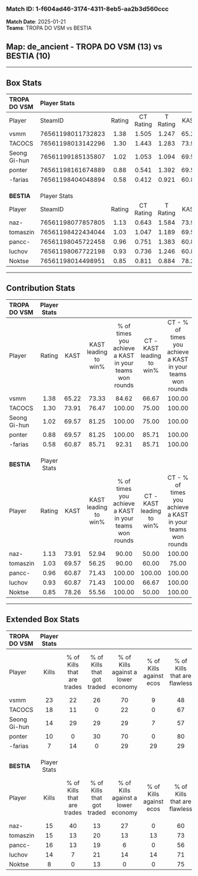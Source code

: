 ### Match ID: 1-f604ad46-3174-4311-8eb5-aa2b3d560ccc  
**Match Date**: 2025-01-21  
**Teams**: TROPA DO VSM vs BESTIA  

## **Map**: de_ancient - TROPA DO VSM (13) vs BESTIA (10)  
---  

## Box Stats  

| **TROPA DO VSM** | Player Stats      |        |           |          |       |      |       |         |        |      |     |
| :- | :- | :-: | :-: | :-: | :-: | :-: | :-: | :-: | :-: | :-: | :-: |
| Player           | SteamID           | Rating | CT Rating | T Rating | KAST  | ADR  | Kills | Assists | Deaths | K/D  | HS% |
| vsmm             | 76561198011732823 |  1.38  |   1.505   |  1.247   | 65.22 | 89.5 |  23   |    4    |   14   | 1.64 | 43  |
| TACOCS           | 76561198013142296 |  1.30  |   1.443   |  1.283   | 73.91 | 79.8 |  18   |    4    |   11   | 1.64 | 61  |
| Seong Gi-hun     | 76561199185135807 |  1.02  |   1.053   |  1.094   | 69.57 | 67.6 |  14   |    7    |   14   | 1.00 | 21  |
| ponter           | 76561198161674889 |  0.88  |   0.541   |  1.392   | 69.57 | 73.9 |  10   |    5    |   14   | 0.71 | 80  |
| -farias          | 76561198404048894 |  0.58  |   0.412   |  0.921   | 60.87 | 44.3 |   7   |    5    |   15   | 0.47 | 42  |
|                  |                   |        |           |          |       |      |       |         |        |      |     |
|                  |                   |        |           |          |       |      |       |         |        |      |     |
|                  |                   |        |           |          |       |      |       |         |        |      |     |
| **BESTIA**       | Player Stats      |        |           |          |       |      |       |         |        |      |     |
| Player           | SteamID           | Rating | CT Rating | T Rating | KAST  | ADR  | Kills | Assists | Deaths | K/D  | HS% |
| naz-             | 76561198077857805 |  1.13  |   0.643   |  1.584   | 73.91 | 75.9 |  15   |    6    |   13   | 1.15 | 93  |
| tomaszin         | 76561198422434044 |  1.03  |   1.047   |  1.189   | 69.57 | 83.7 |  15   |    5    |   17   | 0.88 | 53  |
| pancc-           | 76561198045722458 |  0.96  |   0.751   |  1.383   | 60.87 | 68.3 |  16   |    2    |   16   | 1.00 | 68  |
| luchov           | 76561198067722198 |  0.93  |   0.736   |  1.246   | 60.87 | 76.4 |  14   |    0    |   15   | 0.93 | 71  |
| Noktse           | 76561198014498951 |  0.85  |   0.811   |  0.884   | 78.26 | 43.7 |   8   |    7    |   11   | 0.73 | 37  |
---  

## Contribution Stats  

| **TROPA DO VSM** | Player Stats |       |                      |                                                        |                           |                                                             |                          |                                                            |
| :- | :-: | :-: | :-: | :-: | :-: | :-: | :-: | :-: |
| Player           |    Rating    | KAST  | KAST leading to win% | % of times you achieve a KAST in your teams won rounds | CT - KAST leading to win% | CT - % of times you achieve a KAST in your teams won rounds | T - KAST leading to win% | T - % of times you achieve a KAST in your teams won rounds |
| vsmm             |     1.38     | 65.22 |        73.33         |                         84.62                          |           66.67           |                           100.00                            |          83.33           |                           71.43                            |
| TACOCS           |     1.30     | 73.91 |        76.47         |                         100.00                         |           75.00           |                           100.00                            |          77.78           |                           100.00                           |
| Seong Gi-hun     |     1.02     | 69.57 |        81.25         |                         100.00                         |           75.00           |                           100.00                            |          87.50           |                           100.00                           |
| ponter           |     0.88     | 69.57 |        81.25         |                         100.00                         |           85.71           |                           100.00                            |          77.78           |                           100.00                           |
| -farias          |     0.58     | 60.87 |        85.71         |                         92.31                          |           85.71           |                           100.00                            |          85.71           |                           85.71                            |
|                  |              |       |                      |                                                        |                           |                                                             |                          |                                                            |
|                  |              |       |                      |                                                        |                           |                                                             |                          |                                                            |
|                  |              |       |                      |                                                        |                           |                                                             |                          |                                                            |
| **BESTIA**       | Player Stats |       |                      |                                                        |                           |                                                             |                          |                                                            |
| Player           |    Rating    | KAST  | KAST leading to win% | % of times you achieve a KAST in your teams won rounds | CT - KAST leading to win% | CT - % of times you achieve a KAST in your teams won rounds | T - KAST leading to win% | T - % of times you achieve a KAST in your teams won rounds |
| naz-             |     1.13     | 73.91 |        52.94         |                         90.00                          |           50.00           |                           100.00                            |          55.56           |                           83.33                            |
| tomaszin         |     1.03     | 69.57 |        56.25         |                         90.00                          |           60.00           |                            75.00                            |          54.55           |                           100.00                           |
| pancc-           |     0.96     | 60.87 |        71.43         |                         100.00                         |          100.00           |                           100.00                            |          60.00           |                           100.00                           |
| luchov           |     0.93     | 60.87 |        71.43         |                         100.00                         |           66.67           |                           100.00                            |          75.00           |                           100.00                           |
| Noktse           |     0.85     | 78.26 |        55.56         |                         100.00                         |           50.00           |                           100.00                            |          60.00           |                           100.00                           |
---  

## Extended Box Stats  

| **TROPA DO VSM** | Player Stats |                            |                            |                                    |                         |                              |                                 |        |                             |                                     |                          |                               |                            |
| :- | :-: | :-: | :-: | :-: | :-: | :-: | :-: | :-: | :-: | :-: | :-: | :-: | :-: |
| Player           |    Kills     | % of Kills that are trades | % of Kills that got traded | % of Kills against a lower economy | % of Kills against ecos | % of Kills that are flawless | % of Kills that are close duels | Deaths | % of Deaths that get traded | % of Deaths against a lower economy | % of Deaths against ecos | % of Deaths that are flawless | % of Deaths that are close |
| vsmm             |      23      |             22             |             26             |                 70                 |            9            |              48              |                4                |   14   |              0              |                 29                  |            0             |              64               |             0              |
| TACOCS           |      18      |             11             |             0              |                 22                 |            0            |              67              |                6                |   11   |             27              |                 36                  |            0             |              64               |             9              |
| Seong Gi-hun     |      14      |             29             |             29             |                 29                 |            7            |              57              |                7                |   14   |             14              |                 36                  |            0             |              50               |             0              |
| ponter           |      10      |             0              |             30             |                 70                 |            0            |              80              |               10                |   14   |             21              |                 36                  |            0             |              71               |             7              |
| -farias          |      7       |             14             |             0              |                 29                 |           29            |              29              |               14                |   15   |             27              |                 33                  |            0             |              87               |             0              |
|                  |              |                            |                            |                                    |                         |                              |                                 |        |                             |                                     |                          |                               |                            |
|                  |              |                            |                            |                                    |                         |                              |                                 |        |                             |                                     |                          |                               |                            |
|                  |              |                            |                            |                                    |                         |                              |                                 |        |                             |                                     |                          |                               |                            |
| **BESTIA**       | Player Stats |                            |                            |                                    |                         |                              |                                 |        |                             |                                     |                          |                               |                            |
| Player           |    Kills     | % of Kills that are trades | % of Kills that got traded | % of Kills against a lower economy | % of Kills against ecos | % of Kills that are flawless | % of Kills that are close duels | Deaths | % of Deaths that get traded | % of Deaths against a lower economy | % of Deaths against ecos | % of Deaths that are flawless | % of Deaths that are close |
| naz-             |      15      |             40             |             13             |                 27                 |            0            |              60              |                0                |   13   |              8              |                  0                  |            0             |              54               |             0              |
| tomaszin         |      15      |             13             |             20             |                 13                 |           13            |              73              |                0                |   17   |             24              |                  6                  |            0             |              59               |             18             |
| pancc-           |      16      |             13             |             19             |                 6                  |            0            |              56              |                6                |   16   |             31              |                 13                  |            0             |              88               |             6              |
| luchov           |      14      |             7              |             21             |                 14                 |           14            |              71              |                7                |   15   |             20              |                  7                  |            0             |              20               |             7              |
| Noktse           |      8       |             0              |             13             |                 0                  |            0            |              75              |                0                |   11   |              0              |                  9                  |            0             |              73               |             0              |
